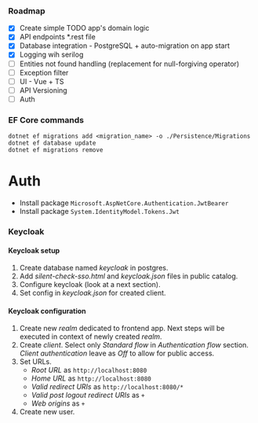 ﻿### Roadmap
- [x] Create simple TODO app's domain logic
- [x] API endpoints *.rest file
- [x] Database integration - PostgreSQL + auto-migration on app start
- [x] Logging wih serilog
- [ ] Entities not found handling (replacement for null-forgiving operator)
- [ ] Exception filter
- [ ] UI - Vue + TS
- [ ] API Versioning
- [ ] Auth

### EF Core commands
```
dotnet ef migrations add <migration_name> -o ./Persistence/Migrations
dotnet ef database update
dotnet ef migrations remove
```

# Auth
- Install package `Microsoft.AspNetCore.Authentication.JwtBearer`
- Install package `System.IdentityModel.Tokens.Jwt`

### Keycloak

#### Keycloak setup
1. Create database named _keycloak_ in postgres.
2. Add _silent-check-sso.html_ and _keycloak.json_ files in public catalog.
3. Configure keycloak (look at a next section).
4. Set config in _keycloak.json_ for created client.

#### Keycloak configuration
1. Create new _realm_ dedicated to frontend app.
Next steps will be executed in context of newly created _realm_.
2. Create _client_. Select only _Standard flow_ in _Authentication flow_ section.
_Client authentication_ leave as _Off_ to allow for public access.
3. Set URLs.
   - _Root URL_ as `http://localhost:8080`
   - _Home URL_ as `http://localhost:8080`
   - _Valid redirect URIs_ as `http://localhost:8080/*`
   - _Valid post logout redirect URIs_ as `+`
   - _Web origins_ as `+`
4. Create new user.
